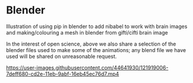 # Blender


Illustration of using pip in blender to add nibabel to work with brain images and making/colouring a mesh in blender from gifti/cifti brain image

In the interest of open science, above we also share a selection of the blender files used to make some of the animations; any blend file we have used will be shared on unreasonable request. 

https://user-images.githubusercontent.com/44641930/121919006-7deff680-cd2e-11eb-9abf-16eb45ec76d7.mp4



